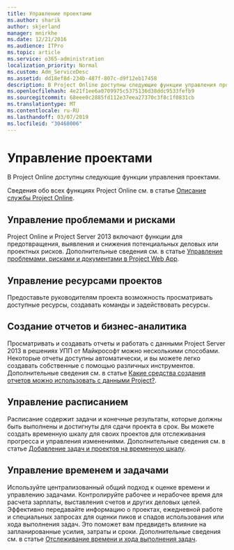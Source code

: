 ```yaml
---
title: Управление проектами
ms.author: sharik
author: skjerland
manager: mnirkhe
ms.date: 12/21/2016
ms.audience: ITPro
ms.topic: article
ms.service: o365-administration
localization_priority: Normal
ms.custom: Adm_ServiceDesc
ms.assetid: dd18ef8d-234b-487f-807c-d9f12eb17458
description: В Project Online доступны следующие функции управления проектами.
ms.openlocfilehash: 4e21f1ee6a0709975c5375136d38ddc9533fefb9
ms.sourcegitcommit: 68eee0c2885fd112e37eea27370c3f8c1f0831cb
ms.translationtype: MT
ms.contentlocale: ru-RU
ms.lasthandoff: 03/07/2019
ms.locfileid: "30468006"
---
```

# <a name="project-management"></a>Управление проектами

В Project Online доступны следующие функции управления проектами.
  
Сведения обо всех функциях Project Online см. в статье [Описание службы Project Online](project-online-service-description.md).
  
## <a name="issues-and-risk-management"></a>Управление проблемами и рисками
<a name="bkmk_IssuesRiskManagement"> </a>

Project Online и Project Server 2013 включают функции для предотвращения, выявления и снижения потенциальных деловых или проектных рисков. Дополнительные сведения см. в статье [Управление проблемами, рисками и документами в Project Web App](https://go.microsoft.com/fwlink/?LinkId=402634).
  
## <a name="manage-project-resources"></a>Управление ресурсами проектов
<a name="bkmk_ManageProjectResources"> </a>

Предоставьте руководителям проекта возможность просматривать доступные ресурсы, создавать команды и задействовать ресурсы.
  
## <a name="reporting-and-business-intelligence"></a>Создание отчетов и бизнес-аналитика
<a name="bkmk_ReportingBusinessIntelligence"> </a>

Просматривать и создавать отчеты и работать с данными Project Server 2013 в решениях УПП от Майкрософт можно несколькими способами. Некоторые отчеты доступны автоматически, и вы можете легко создавать собственные с помощью различных инструментов. Дополнительные сведения см. в статье [Какие средства создания отчетов можно использовать с данными Project?](https://go.microsoft.com/fwlink/?LinkId=402642).
  
## <a name="schedule-management"></a>Управление расписанием
<a name="bkmk_ScheduleManagement"> </a>

Расписание содержит задачи и конечные результаты, которые должны быть выполнены и достигнуты для сдачи проекта в срок. Вы можете создать временную шкалу для своих проектов для отслеживания прогресса и управления изменениями. Дополнительные сведения см. в статье [Добавление задач и проектов на временную шкалу](https://go.microsoft.com/fwlink/?LinkID=402655).
  
## <a name="time-and-task-management"></a>Управление временем и задачами
<a name="bkmk_TimeTaskManagement"> </a>

Используйте централизованный общий подход к оценке времени и управлению задачами. Контролируйте рабочее и нерабочее время для расчета зарплаты, выставления счетов и других деловых целей. Эффективно передавайте информацию о проектах, ежедневной работе и специальных запросах для оценки пиков и спадов использования или хода выполнения задач. Это поможет вам предвидеть влияние на запланированные усилия, затраты и сроки. Дополнительные сведения см. в статье [Отслеживание времени и хода выполнения задач](https://go.microsoft.com/fwlink/p/?LinkId=271321).
  

